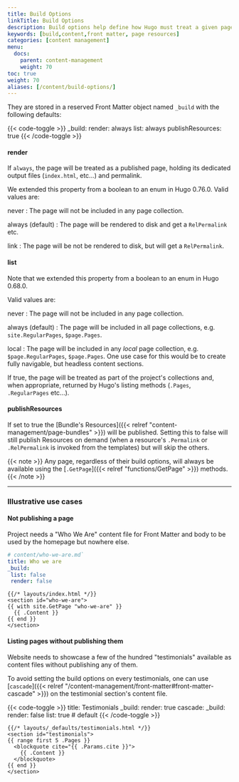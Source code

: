 ```yaml
---
title: Build Options
linkTitle: Build Options
description: Build options help define how Hugo must treat a given page when building the site.
keywords: [build,content,front matter, page resources]
categories: [content management]
menu:
  docs:
    parent: content-management
    weight: 70
toc: true
weight: 70
aliases: [/content/build-options/]
---
```


They are stored in a reserved Front Matter object named `_build` with the following defaults:

{{< code-toggle >}}
_build:
  render: always
  list: always
  publishResources: true
{{< /code-toggle >}}

#### render

If `always`, the page will be treated as a published page, holding its dedicated output files (`index.html`, etc...) and permalink.

We extended this property from a boolean to an enum in Hugo 0.76.0. Valid values are:

never
: The page will not be included in any page collection.

always (default)
: The page will be rendered to disk and get a `RelPermalink` etc.

link
: The page will be not be rendered to disk, but will get a `RelPermalink`.

#### list

Note that we extended this property from a boolean to an enum in Hugo 0.68.0.

Valid values are:

never
: The page will not be included in any page collection.

always (default)
: The page will be included in all page collections, e.g. `site.RegularPages`, `$page.Pages`.

local
: The page will be included in any _local_ page collection, e.g. `$page.RegularPages`, `$page.Pages`. One use case for this would be to create fully navigable, but headless content sections.

If true, the page will be treated as part of the project's collections and, when appropriate, returned by Hugo's listing methods (`.Pages`, `.RegularPages` etc...).

#### publishResources

If set to true the [Bundle's Resources]({{< relref "content-management/page-bundles" >}}) will be published.
Setting this to false will still publish Resources on demand (when a resource's `.Permalink` or `.RelPermalink` is invoked from the templates) but will skip the others.

{{< note >}}
Any page, regardless of their build options, will always be available using the [`.GetPage`]({{< relref "functions/GetPage" >}}) methods.
{{< /note >}}

------

### Illustrative use cases

#### Not publishing a page

Project needs a "Who We Are" content file for Front Matter and body to be used by the homepage but nowhere else.

```yaml
# content/who-we-are.md`
title: Who we are
_build:
 list: false
 render: false
```

```go-html-template
{{/* layouts/index.html */}}
<section id="who-we-are">
{{ with site.GetPage "who-we-are" }}
  {{ .Content }}
{{ end }}
</section>
```

#### Listing pages without publishing them

Website needs to showcase a few of the hundred "testimonials" available as content files without publishing any of them.

To avoid setting the build options on every testimonials, one can use [`cascade`]({{< relref "/content-management/front-matter#front-matter-cascade" >}}) on the testimonial section's content file.

{{< code-toggle >}}
title: Testimonials
_build:
  render: true
cascade:
  _build:
    render: false
    list: true # default
{{< /code-toggle >}}

```go-html-template
{{/* layouts/_defaults/testimonials.html */}}
<section id="testimonials">
{{ range first 5 .Pages }}
  <blockquote cite="{{ .Params.cite }}">
    {{ .Content }}
  </blockquote>
{{ end }}
</section>
